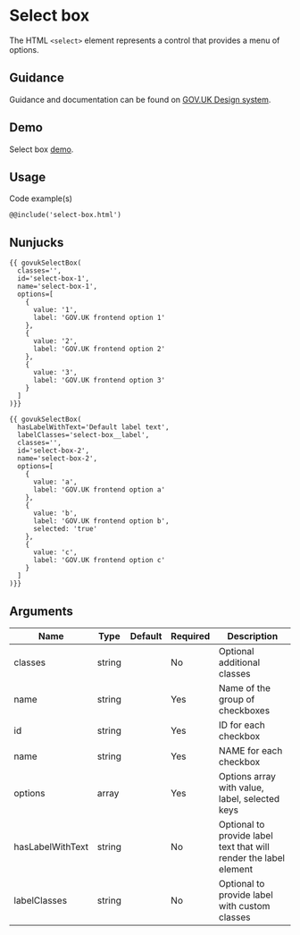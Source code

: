 # Select box

The HTML `<select>` element represents a control that provides a menu of options.

## Guidance

Guidance and documentation can be found on [GOV.UK Design system](linkgoeshere).

## Demo

Select box [demo](select-box.html).

## Usage

Code example(s)

```
@@include('select-box.html')
```

## Nunjucks
```
{{ govukSelectBox(
  classes='',
  id='select-box-1',
  name='select-box-1',
  options=[
    {
      value: '1',
      label: 'GOV.UK frontend option 1'
    },
    {
      value: '2',
      label: 'GOV.UK frontend option 2'
    },
    {
      value: '3',
      label: 'GOV.UK frontend option 3'
    }
  ]
)}}

{{ govukSelectBox(
  hasLabelWithText='Default label text',
  labelClasses='select-box__label',
  classes='',
  id='select-box-2',
  name='select-box-2',
  options=[
    {
      value: 'a',
      label: 'GOV.UK frontend option a'
    },
    {
      value: 'b',
      label: 'GOV.UK frontend option b',
      selected: 'true'
    },
    {
      value: 'c',
      label: 'GOV.UK frontend option c'
    }
  ]
)}}
```

## Arguments

| Name             | Type    | Default | Required | Description
|---               |---      |---      |---       |---
| classes          | string  |         | No       | Optional additional classes
| name             | string  |         | Yes      | Name of the group of checkboxes
| id               | string  |         | Yes      | ID for each checkbox
| name             | string  |         | Yes      | NAME for each checkbox
| options          | array   |         | Yes      | Options array with value, label, selected keys
| hasLabelWithText | string  |         | No       | Optional to provide label text that will render the label element
| labelClasses     | string  |         | No       | Optional to provide label with custom classes

<!--
## Installation

```
npm install --save @govuk-frontend/select-box
```
-->
